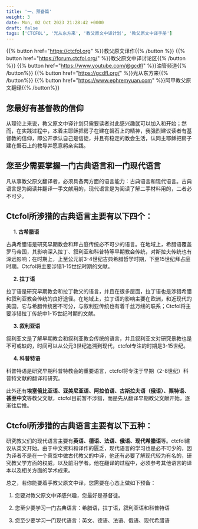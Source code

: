 ```yaml
---
title: '一、预备篇'
weight: 3
date: Mon, 02 Oct 2023 21:28:42 +0000
draft: false
tags: ['CTCFOL', '光从东方来', '教父原文中译计划', '教父原文中译手册']
---
```


{{% button href="https://ctcfol.org" %}}教父原文译作{{% /button %}}
{{% button href="https://forum.ctcfol.org/" %}}教父原文中译讨论区{{% /button %}}
{{% button href="https://www.youtube.com/@gcdfl" %}}油管频道{{% /button%}}
{{% button href="https://gcdfl.org/" %}}光从东方来{{% /button%}}
{{% button href="https://www.ephremyuan.com" %}}阿甲教父原文翻译{{% /button%}}


**您最好有基督教的信仰**
------

从理论上来说，教父原文中译计划只需要读者对此感兴趣就可以加入和开始；然而，在实践过程中，本着主耶稣把房子在建在磐石上的精神，我强烈建议读者有基督教的信仰，即公开承认自己是信徒，并且有稳定的教会生活，认同主耶稣把房子建在磐石上的教导并愿意躬亲实践。

**您至少需要掌握一门古典语言和一门现代语言**
------


凡从事教父原文翻译者，必须具备两方面的语言能力：古典语言和现代语言。古典语言是为阅读并翻译一手文献用的，现代语言是为阅读了解二手材料用的，二者必不可少。

**Ctcfol所涉猎的古典语言主要有以下四个：**
------


     **1. 古希腊语**

古典希腊语是研究早期教会和拜占庭传统必不可少的语言。在地域上，希腊语覆盖罗马帝国，其影响深入拉丁、叙利亚和科普特等早期教会传统，对斯拉夫传统也有深远影响；在时期上，上至公元前3-4世纪古典希腊哲学时期，下至15世纪拜占庭时期。Ctcfol将主要涉猎1-15世纪时期的文献。

     **2. 拉丁语**

拉丁语是研究早期教会和拉丁教父的语言，并且在很多层面，拉丁语也是涉猎希腊和叙利亚教会传统的良好途径。在地域上，拉丁语的影响主要在欧洲，和近现代的美国，它与希腊传统密不可分，与叙利亚传统也有着千丝万缕的联系；Ctcfol将主要涉猎拉丁传统中1-15世纪时期的文献。

     **3. 叙利亚语**

叙利亚文是了解早期教会和叙利亚教会传统的语言，并且叙利亚文对研究景教也是不可或缺的，时间可以从公元3世纪追溯到现代，ctcfol专注的时期是3-15世纪。

     **4. 科普特语**

科普特语是研究早期科普特教会的重要语言，ctcfol将专注于早期（2-8世纪）科普特文献的翻译和研究。

此外还有**埃塞俄比亚语、亚美尼亚语、阿拉伯语、古斯拉夫语（俄语）、粟特语、甚至中文**等教父文献，ctcfol目前暂不涉猎，而是先从翻译早期教父文献开始，逐渐往后推。

**Ctcfol所涉猎的古典语言主要有以下五种：**
------


研究教父们的现代语言主要有**英语、德语、法语、俄语、现代希腊语**等。ctcfol建议从英文开始。由于中文资料和译作的匮乏，现代语言的学习也是必不可少的，因为译者不是在一个真空中做古代教父的中译，他还有必要了解现代较为有名的，研究教父学方面的权威，以及前沿学者。他在翻译的过程中，必须参考其他语言的译本以及相关方面的学术成果。

总之，若你能要着手教父原文中译，您需要在心态上做如下预备：

1. 您要对教父原文中译感兴趣，您最好是基督徒。

2. 您至少要学习一门古典语言：希腊语，拉丁语，叙利亚语和科普特语

3. 您至少要学习一门现代语言：英文、德语、法语、俄语、现代希腊语
